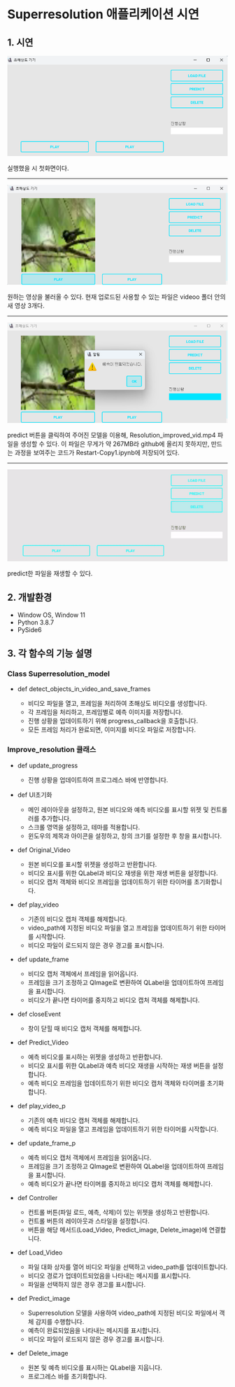 # Superresolution 애플리케이션 시연

## 1. 시연

<img src="https://github.com/bloodmage1/SuperResol_box/blob/main/app_img/home_capture.png"/>

실행했을 시 첫화면이다.

---
<img src="https://github.com/bloodmage1/SuperResol_box/blob/main/app_img/img_loaded.png"/>

원하는 영상을 불러올 수 있다. 현재 업로드된 사용할 수 있는 파일은 videoo 폴더 안의 새 영상 3개다.

---

<img src="https://github.com/bloodmage1/SuperResol_box/blob/main/app_img/img_predicted.png"/>

predict 버튼을 클릭하여 주어진 모델을 이용해, Resolution_improved_vid.mp4 파일을 생성할 수 있다. 이 파일은 무게가 약 267MB라 github에 올리지 못하지만, 만드는 과정을 보여주는 코드가 Restart-Copy1.ipynb에 저장되어 있다.

---
<img src="https://github.com/bloodmage1/SuperResol_box/blob/main/app_img/superresolution_result.gif"/>

predict한 파일을 재생할 수 있다. 

## 2. 개발환경

- Window OS, Window 11
- Python 3.8.7
- PySide6
  
## 3. 각 함수의 기능 설명
 
### Class Superresolution_model

- def detect_objects_in_video_and_save_frames

  - 비디오 파일을 열고, 프레임을 처리하여 초해상도 비디오를 생성합니다.
  - 각 프레임을 처리하고, 프레임별로 예측 이미지를 저장합니다.
  - 진행 상황을 업데이트하기 위해 progress_callback을 호출합니다.
  - 모든 프레임 처리가 완료되면, 이미지를 비디오 파일로 저장합니다.
  
### Improve_resolution 클래스

- def update_progress
  - 진행 상황을 업데이트하여 프로그레스 바에 반영합니다.

- def UI초기화
  - 메인 레이아웃을 설정하고, 원본 비디오와 예측 비디오를 표시할 위젯 및 컨트롤러를 추가합니다.
  - 스크롤 영역을 설정하고, 테마를 적용합니다.
  - 윈도우의 제목과 아이콘을 설정하고, 창의 크기를 설정한 후 창을 표시합니다.

- def Original_Video
  - 원본 비디오를 표시할 위젯을 생성하고 반환합니다.
  - 비디오 표시를 위한 QLabel과 비디오 재생을 위한 재생 버튼을 설정합니다.
  - 비디오 캡처 객체와 비디오 프레임을 업데이트하기 위한 타이머를 초기화합니다.

- def play_video
  - 기존의 비디오 캡처 객체를 해제합니다.
  - video_path에 지정된 비디오 파일을 열고 프레임을 업데이트하기 위한 타이머를 시작합니다.
  - 비디오 파일이 로드되지 않은 경우 경고를 표시합니다.

- def update_frame
  - 비디오 캡처 객체에서 프레임을 읽어옵니다.
  - 프레임을 크기 조정하고 QImage로 변환하여 QLabel을 업데이트하여 프레임을 표시합니다.
  - 비디오가 끝나면 타이머를 중지하고 비디오 캡처 객체를 해제합니다.

- def closeEvent
  - 창이 닫힐 때 비디오 캡처 객체를 해제합니다.

- def Predict_Video
  - 예측 비디오를 표시하는 위젯을 생성하고 반환합니다.
  - 비디오 표시를 위한 QLabel과 예측 비디오 재생을 시작하는 재생 버튼을 설정합니다.
  - 예측 비디오 프레임을 업데이트하기 위한 비디오 캡처 객체와 타이머를 초기화합니다.

- def play_video_p
  - 기존의 예측 비디오 캡처 객체를 해제합니다.
  - 예측 비디오 파일을 열고 프레임을 업데이트하기 위한 타이머를 시작합니다.

- def update_frame_p
  - 예측 비디오 캡처 객체에서 프레임을 읽어옵니다.
  - 프레임을 크기 조정하고 QImage로 변환하여 QLabel을 업데이트하여 프레임을 표시합니다.
  - 예측 비디오가 끝나면 타이머를 중지하고 비디오 캡처 객체를 해제합니다.

- def Controller
  - 컨트롤 버튼(파일 로드, 예측, 삭제)이 있는 위젯을 생성하고 반환합니다.
  - 컨트롤 버튼의 레이아웃과 스타일을 설정합니다.
  - 버튼을 해당 메서드(Load_Video, Predict_image, Delete_image)에 연결합니다.

- def Load_Video
  - 파일 대화 상자를 열어 비디오 파일을 선택하고 video_path를 업데이트합니다.
  - 비디오 경로가 업데이트되었음을 나타내는 메시지를 표시합니다.
  - 파일을 선택하지 않은 경우 경고를 표시합니다.

- def Predict_image
  - Superresolution 모델을 사용하여 video_path에 지정된 비디오 파일에서 객체 감지를 수행합니다.
  - 예측이 완료되었음을 나타내는 메시지를 표시합니다.
  - 비디오 파일이 로드되지 않은 경우 경고를 표시합니다.

- def Delete_image
  - 원본 및 예측 비디오를 표시하는 QLabel을 지웁니다.
  - 프로그레스 바를 초기화합니다.



